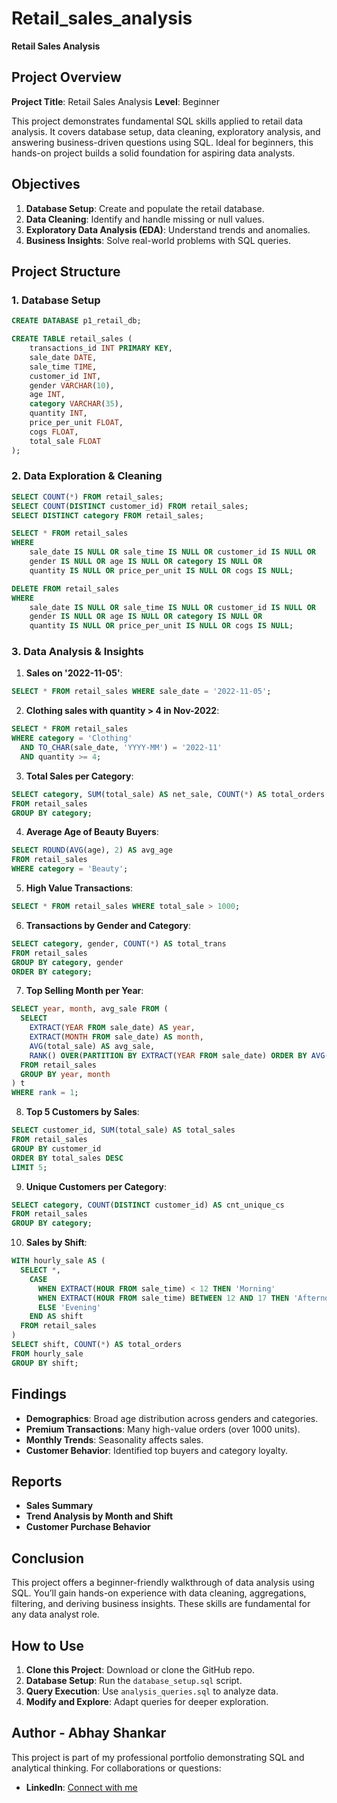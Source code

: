 # Retail_sales_analysis
**Retail Sales Analysis**

## Project Overview

**Project Title**: Retail Sales Analysis
**Level**: Beginner

This project demonstrates fundamental SQL skills applied to retail data analysis. It covers database setup, data cleaning, exploratory analysis, and answering business-driven questions using SQL. Ideal for beginners, this hands-on project builds a solid foundation for aspiring data analysts.

## Objectives

1. **Database Setup**: Create and populate the retail database.
2. **Data Cleaning**: Identify and handle missing or null values.
3. **Exploratory Data Analysis (EDA)**: Understand trends and anomalies.
4. **Business Insights**: Solve real-world problems with SQL queries.

## Project Structure

### 1. Database Setup

```sql
CREATE DATABASE p1_retail_db;

CREATE TABLE retail_sales (
    transactions_id INT PRIMARY KEY,
    sale_date DATE,	
    sale_time TIME,
    customer_id INT,	
    gender VARCHAR(10),
    age INT,
    category VARCHAR(35),
    quantity INT,
    price_per_unit FLOAT,	
    cogs FLOAT,
    total_sale FLOAT
);
```

### 2. Data Exploration & Cleaning

```sql
SELECT COUNT(*) FROM retail_sales;
SELECT COUNT(DISTINCT customer_id) FROM retail_sales;
SELECT DISTINCT category FROM retail_sales;

SELECT * FROM retail_sales
WHERE 
    sale_date IS NULL OR sale_time IS NULL OR customer_id IS NULL OR 
    gender IS NULL OR age IS NULL OR category IS NULL OR 
    quantity IS NULL OR price_per_unit IS NULL OR cogs IS NULL;

DELETE FROM retail_sales
WHERE 
    sale_date IS NULL OR sale_time IS NULL OR customer_id IS NULL OR 
    gender IS NULL OR age IS NULL OR category IS NULL OR 
    quantity IS NULL OR price_per_unit IS NULL OR cogs IS NULL;
```

### 3. Data Analysis & Insights

1. **Sales on '2022-11-05'**:

```sql
SELECT * FROM retail_sales WHERE sale_date = '2022-11-05';
```

2. **Clothing sales with quantity > 4 in Nov-2022**:

```sql
SELECT * FROM retail_sales
WHERE category = 'Clothing'
  AND TO_CHAR(sale_date, 'YYYY-MM') = '2022-11'
  AND quantity >= 4;
```

3. **Total Sales per Category**:

```sql
SELECT category, SUM(total_sale) AS net_sale, COUNT(*) AS total_orders
FROM retail_sales
GROUP BY category;
```

4. **Average Age of Beauty Buyers**:

```sql
SELECT ROUND(AVG(age), 2) AS avg_age
FROM retail_sales
WHERE category = 'Beauty';
```

5. **High Value Transactions**:

```sql
SELECT * FROM retail_sales WHERE total_sale > 1000;
```

6. **Transactions by Gender and Category**:

```sql
SELECT category, gender, COUNT(*) AS total_trans
FROM retail_sales
GROUP BY category, gender
ORDER BY category;
```

7. **Top Selling Month per Year**:

```sql
SELECT year, month, avg_sale FROM (
  SELECT 
    EXTRACT(YEAR FROM sale_date) AS year,
    EXTRACT(MONTH FROM sale_date) AS month,
    AVG(total_sale) AS avg_sale,
    RANK() OVER(PARTITION BY EXTRACT(YEAR FROM sale_date) ORDER BY AVG(total_sale) DESC) AS rank
  FROM retail_sales
  GROUP BY year, month
) t
WHERE rank = 1;
```

8. **Top 5 Customers by Sales**:

```sql
SELECT customer_id, SUM(total_sale) AS total_sales
FROM retail_sales
GROUP BY customer_id
ORDER BY total_sales DESC
LIMIT 5;
```

9. **Unique Customers per Category**:

```sql
SELECT category, COUNT(DISTINCT customer_id) AS cnt_unique_cs
FROM retail_sales
GROUP BY category;
```

10. **Sales by Shift**:

```sql
WITH hourly_sale AS (
  SELECT *,
    CASE
      WHEN EXTRACT(HOUR FROM sale_time) < 12 THEN 'Morning'
      WHEN EXTRACT(HOUR FROM sale_time) BETWEEN 12 AND 17 THEN 'Afternoon'
      ELSE 'Evening'
    END AS shift
  FROM retail_sales
)
SELECT shift, COUNT(*) AS total_orders
FROM hourly_sale
GROUP BY shift;
```

## Findings

* **Demographics**: Broad age distribution across genders and categories.
* **Premium Transactions**: Many high-value orders (over 1000 units).
* **Monthly Trends**: Seasonality affects sales.
* **Customer Behavior**: Identified top buyers and category loyalty.

## Reports

* **Sales Summary**
* **Trend Analysis by Month and Shift**
* **Customer Purchase Behavior**

## Conclusion

This project offers a beginner-friendly walkthrough of data analysis using SQL. You’ll gain hands-on experience with data cleaning, aggregations, filtering, and deriving business insights. These skills are fundamental for any data analyst role.

## How to Use

1. **Clone this Project**: Download or clone the GitHub repo.
2. **Database Setup**: Run the `database_setup.sql` script.
3. **Query Execution**: Use `analysis_queries.sql` to analyze data.
4. **Modify and Explore**: Adapt queries for deeper exploration.

## Author - Abhay Shankar

This project is part of my professional portfolio demonstrating SQL and analytical thinking. For collaborations or questions:

* **LinkedIn**: [Connect with me](https://www.linkedin.com/in/abhay-shankar-473349179/)


